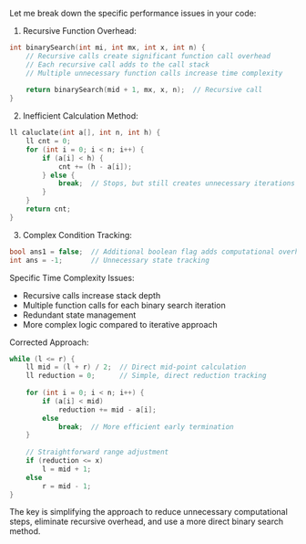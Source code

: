 Let me break down the specific performance issues in your code:

1. Recursive Function Overhead:
```cpp
int binarySearch(int mi, int mx, int x, int n) {
    // Recursive calls create significant function call overhead
    // Each recursive call adds to the call stack
    // Multiple unnecessary function calls increase time complexity
    
    return binarySearch(mid + 1, mx, x, n);  // Recursive call
}
```

2. Inefficient Calculation Method:
```cpp
ll caluclate(int a[], int n, int h) {
    ll cnt = 0;
    for (int i = 0; i < n; i++) {
        if (a[i] < h) {
            cnt += (h - a[i]);
        } else {
            break;  // Stops, but still creates unnecessary iterations
        }
    }
    return cnt;
}
```

3. Complex Condition Tracking:
```cpp
bool ans1 = false;  // Additional boolean flag adds computational overhead
int ans = -1;       // Unnecessary state tracking
```

Specific Time Complexity Issues:
- Recursive calls increase stack depth
- Multiple function calls for each binary search iteration
- Redundant state management
- More complex logic compared to iterative approach

Corrected Approach:
```cpp
while (l <= r) {
    ll mid = (l + r) / 2;  // Direct mid-point calculation
    ll reduction = 0;      // Simple, direct reduction tracking
    
    for (int i = 0; i < n; i++) {
        if (a[i] < mid)
            reduction += mid - a[i];
        else
            break;  // More efficient early termination
    }
    
    // Straightforward range adjustment
    if (reduction <= x)
        l = mid + 1;
    else
        r = mid - 1;
}
```

The key is simplifying the approach to reduce unnecessary computational steps, eliminate recursive overhead, and use a more direct binary search method.